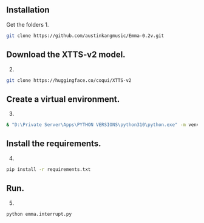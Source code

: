 ## Installation

Get the folders
1.
```bash
git clone https://github.com/austinkangmusic/Emma-0.2v.git
```

## Download the XTTS-v2 model.
2.
```bash
git clone https://huggingface.co/coqui/XTTS-v2
```

## Create a virtual environment.
3.
```bash
& "D:\Private Server\Apps\PYTHON VERSIONS\python310\python.exe" -m venv venv
```

## Install the requirements.
4.
```bash
pip install -r requirements.txt
```

## Run.
5.
```bash
python emma.interrupt.py
```

